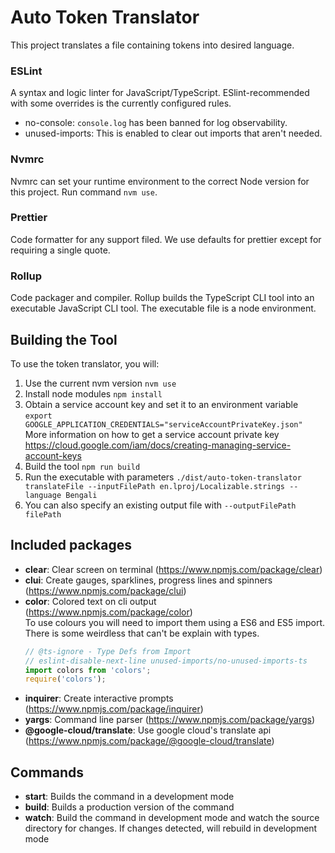 # Auto Token Translator

This project translates a file containing tokens into desired language.

### ESLint

A syntax and logic linter for JavaScript/TypeScript. ESlint-recommended with
some overrides is the currently configured rules.

- no-console: `console.log` has been banned for log observability.
- unused-imports: This is enabled to clear out imports that aren't needed.

### Nvmrc

Nvmrc can set your runtime environment to the correct Node version for this
project. Run command `nvm use`.

### Prettier

Code formatter for any support filed. We use defaults for prettier except for
requiring a single quote.

### Rollup

Code packager and compiler. Rollup builds the TypeScript CLI tool into an
executable JavaScript CLI tool. The executable file is a node environment.

## Building the Tool

To use the token translator, you will:

1. Use the current nvm version `nvm use`
2. Install node modules `npm install`
3. Obtain a service account key and set it to an environment variable `export GOOGLE_APPLICATION_CREDENTIALS="serviceAccountPrivateKey.json"`
   More information on how to get a service account private key https://cloud.google.com/iam/docs/creating-managing-service-account-keys
4. Build the tool `npm run build`
5. Run the executable with parameters `./dist/auto-token-translator translateFile --inputFilePath en.lproj/Localizable.strings --language Bengali`
6. You can also specify an existing output file with `--outputFilePath filePath`

## Included packages

- **clear**: Clear screen on terminal (https://www.npmjs.com/package/clear)
- **clui**: Create gauges, sparklines, progress lines and spinners
  (https://www.npmjs.com/package/clui)
- **color**: Colored text on cli output (https://www.npmjs.com/package/color)
  <br/>To use colours you will need to import them using a ES6 and ES5 import.
  There is some weirdless that can't be explain with types.
  ```typescript
  // @ts-ignore - Type Defs from Import
  // eslint-disable-next-line unused-imports/no-unused-imports-ts
  import colors from 'colors';
  require('colors');
  ```
- **inquirer**: Create interactive prompts
  (https://www.npmjs.com/package/inquirer)
- **yargs**: Command line parser (https://www.npmjs.com/package/yargs)
- **@google-cloud/translate**: Use google cloud's translate api (https://www.npmjs.com/package/@google-cloud/translate)

## Commands

- **start**: Builds the command in a development mode
- **build**: Builds a production version of the command
- **watch**: Build the command in development mode and watch the source
  directory for changes. If changes detected, will rebuild in development mode